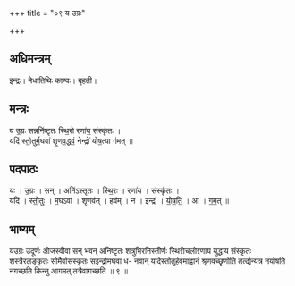 +++
title = "०९ य उग्रः"

+++
## अधिमन्त्रम्
इन्द्रः। मेधातिथिः काण्वः। बृहती।

## मन्त्रः
य उ॒ग्रः सन्ननि॑ष्टृतः स्थि॒रो रणा॑य॒ संस्कृ॑तः ।  
यदि॑ स्तो॒तुर्म॒घवा॑ शृ॒णव॒द्धवं॒ नेन्द्रो॑ योष॒त्या ग॑मत् ॥

## पदपाठः
यः । उ॒ग्रः । सन् । अनि॑ऽस्तृतः । स्थि॒रः । रणा॑य । संस्कृ॑तः ।  
यदि॑ । स्तो॒तुः । म॒घऽवा॑ । शृ॒णव॑त् । हव॑म् । न । इन्द्रः॑ । यो॒ष॒ति॒ । आ । ग॒म॒त् ॥

## भाष्यम्
यउग्रः उदूर्णः ओजस्वीवा सन् भवन् अनिष्टृतः शत्रुभिरनिस्तीर्णः स्थिरोचलोरणाय युद्धाय संस्कृतः शस्त्रैरलङ्कृतः सोमैर्वासंस्कृतः सइन्द्रोमघवा ध- नवान् यदिस्तोतुर्हवमाह्वानं श्रृणवच्छृणोति तर्त्द्यन्यत्र नयोषति नगच्छति किन्तु आगमत् तत्रैवागच्छति ॥ ९ ॥
